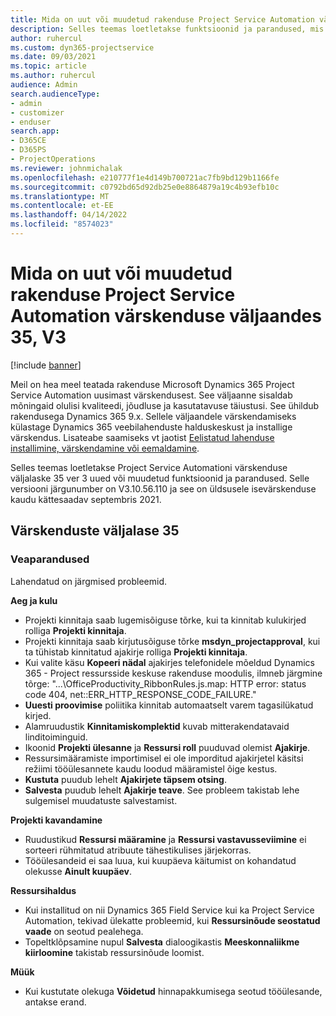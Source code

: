 ```yaml
---
title: Mida on uut või muudetud rakenduse Project Service Automation värskenduse väljaandes 35, V3
description: Selles teemas loetletakse funktsioonid ja parandused, mis on saadaval rakenduse Microsoft Dynamics 365 Project Service Automation värskenduse väljaandes 35, V3.
author: ruhercul
ms.custom: dyn365-projectservice
ms.date: 09/03/2021
ms.topic: article
ms.author: ruhercul
audience: Admin
search.audienceType:
- admin
- customizer
- enduser
search.app:
- D365CE
- D365PS
- ProjectOperations
ms.reviewer: johnmichalak
ms.openlocfilehash: e210777f1e4d149b700721ac7fb9bd129b1166fe
ms.sourcegitcommit: c0792bd65d92db25e0e8864879a19c4b93efb10c
ms.translationtype: MT
ms.contentlocale: et-EE
ms.lasthandoff: 04/14/2022
ms.locfileid: "8574023"
---
```

# <a name="whats-new-or-changed-in-project-service-automation-update-release-35-v3"></a>Mida on uut või muudetud rakenduse Project Service Automation värskenduse väljaandes 35, V3

[!include [banner](../includes/psa-now-project-operations.md)]

Meil on hea meel teatada rakenduse Microsoft Dynamics 365 Project Service Automation uusimast värskendusest. See väljaanne sisaldab mõningaid olulisi kvaliteedi, jõudluse ja kasutatavuse täiustusi. See ühildub rakendusega Dynamics 365 9.x. Sellele väljaandele värskendamiseks külastage Dynamics 365 veebilahenduste halduskeskust ja installige värskendus. Lisateabe saamiseks vt jaotist [Eelistatud lahenduse installimine, värskendamine või eemaldamine](/power-platform/admin/install-remove-preferred-solution).

Selles teemas loetletakse Project Service Automationi värskenduse väljalaske 35 ver 3 uued või muudetud funktsioonid ja parandused. Selle versiooni järgunumber on V3.10.56.110 ja see on üldsusele isevärskenduse kaudu kättesaadav septembris 2021.

## <a name="update-release-35"></a>Värskenduste väljalase 35

### <a name="bug-fixes"></a>Veaparandused

Lahendatud on järgmised probleemid.

**Aeg ja kulu**

- Projekti kinnitaja saab lugemisõiguse tõrke, kui ta kinnitab kulukirjed rolliga **Projekti kinnitaja**.
- Projekti kinnitaja saab kirjutusõiguse tõrke **msdyn_projectapproval**, kui ta tühistab kinnitatud ajakirje rolliga **Projekti kinnitaja**.
- Kui valite käsu **Kopeeri nädal** ajakirjes telefonidele mõeldud Dynamics 365 - Project ressursside keskuse rakenduse moodulis, ilmneb järgmine tõrge: "...\OfficeProductivity_RibbonRules.js.map: HTTP error: status code 404, net::ERR_HTTP_RESPONSE_CODE_FAILURE."
- **Uuesti proovimise** poliitika kinnitab automaatselt varem tagasilükatud kirjed.
- Alamruudustik **Kinnitamiskomplektid** kuvab mitterakendatavaid linditoiminguid.
- Ikoonid **Projekti ülesanne** ja **Ressursi roll** puuduvad olemist **Ajakirje**.
- Ressursimääramiste importimisel ei ole imporditud ajakirjetel käsitsi režiimi tööülesannete kaudu loodud määramistel õige kestus.
- **Kustuta** puudub lehelt **Ajakirjete täpsem otsing**.
- **Salvesta** puudub lehelt **Ajakirje teave**. See probleem takistab lehe sulgemisel muudatuste salvestamist.

**Projekti kavandamine**

- Ruudustikud **Ressursi määramine** ja **Ressursi vastavusseviimine** ei sorteeri rühmitatud atribuute tähestikulises järjekorras.
- Tööülesandeid ei saa luua, kui kuupäeva käitumist on kohandatud olekusse **Ainult kuupäev**.

**Ressursihaldus**

- Kui installitud on nii Dynamics 365 Field Service kui ka Project Service Automation, tekivad ülekatte probleemid, kui **Ressursinõude seostatud vaade** on seotud pealehega.
- Topeltklõpsamine nupul **Salvesta** dialoogikastis **Meeskonnaliikme kiirloomine** takistab ressursinõude loomist.

**Müük**

- Kui kustutate olekuga **Võidetud** hinnapakkumisega seotud tööülesande, antakse erand.
